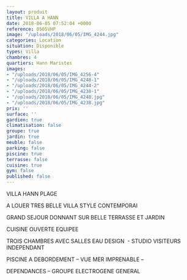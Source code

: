 ```yaml
---
layout: produit
title: VILLA A HANN
date: 2018-06-05 07:52:04 +0000
reference: 0505VHP
image: "/uploads/2018/06/05/IMG_4244.jpg"
categories: Location
situation: Disponible
types: Villa
chambres: 4
quartiers: Hann Maristes
images:
- "/uploads/2018/06/05/IMG_4256-4"
- "/uploads/2018/06/05/IMG_4248-1"
- "/uploads/2018/06/05/IMG_4244-2"
- "/uploads/2018/06/05/IMG_4238-1"
- "/uploads/2018/06/05/IMG_4248.jpg"
- "/uploads/2018/06/05/IMG_4238.jpg"
prix: ''
surface: ''
gardien: true
climatisation: false
groupe: true
jardin: true
meuble: false
parking: false
piscine: true
terrasse: false
cuisine: true
gym: false
published: false
---
```

VILLA HANN PLAGE

A LOUER TRES BELLE VILLA STYLE CONTEMPORAI

GRAND SEJOUR DONNANT SUR BELLE TERRASSE ET JARDIN 

CUISINE OUVERTE EQUIPEE

TROIS CHAMBRES AVEC SALLES EAU DESIGN  - STUDIO VISITEURS INDEPENDANT 

PISCINE A DEBORDEMENT – VUE MER IMPRENABLE – 

DEPENDANCES – GROUPE ELECTROGENE GENERAL 